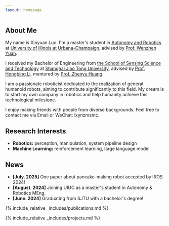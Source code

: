 ```yaml
---
layout: homepage
---
```


## About Me

My name is Xinyuan Luo. I'm a master's student in [Autonomy and Robotics](https://autonomy.illinois.edu/meng) at [University of Illinois at Urbana-Champaign](https://illinois.edu), advised by [Prof. Wenzhen Yuan](https://cs.illinois.edu/about/people/all-faculty/yuanwz).

I received my Bachelor of Engineering from [the School of Sensing Science and Technology](https://ssse.sjtu.edu.cn) at [Shanghai Jiao Tong University](https://en.sjtu.edu.cn), advised by [Prof. Hongbing Li](http://www.ie.sjtu.edu.cn/Data/View/266), mentored by [Prof. Zhenyu Huang](http://www.ie.sjtu.edu.cn/Data/View/239).

I am a passionate roboticist dedicated to the realization of general humanoid robots, aiming to contribute significantly to this field. My dream is to start my own company in robotics and help humanity achieve this technological milestone.

I enjoy making friends with people from diverse backgrounds. Feel free to contact me via Email or WeChat: lxynzmzmc.

## Research Interests

- **Robotics:** perception, manipulation, system pipeline design
- **Machine Learning:** reinforcement learning, large language model

## News

- **[July. 2025]** One paper about pancake-making robot accepted by IROS 2024!
- **[August. 2024]** Joining UIUC as a master's student in Autonomy & Robotics MEng.
- **[June. 2024]** Graduating from SJTU with a bachelor's degree!

{% include_relative _includes/publications.md %}

{% include_relative _includes/projects.md %}

